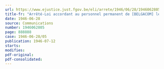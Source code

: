 ```yaml
---
url: https://www.ejustice.just.fgov.be/eli/arrete/1946/06/28/1946062805/justel
title-fr: "Arrêté-Loi accordant au personnel permanent de [BELGACOM] le bénéfice de l'Aide au Rééquipement ménager des Travailleurs (modifié par L 1991-03-21/30, art. 55)"
date: 1946-06-28
source: Communications
number: 1946062805
page: 888888
case: 1946-06-28/05
publication: 1946-07-12
starts:
modifies:
pdf-original:
pdf-consolidated:
---
```


